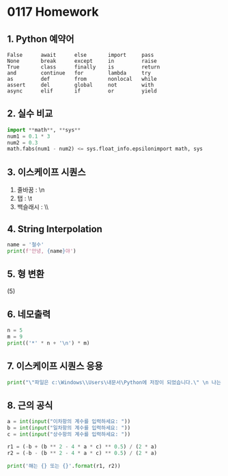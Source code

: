 # 0117 Homework

## 1. Python 예약어

```
False      await      else       import     pass
None       break      except     in         raise
True       class      finally    is         return
and        continue   for        lambda     try
as         def        from       nonlocal   while
assert     del        global     not        with
async      elif       if         or         yield
```



## 2. 실수 비교

```python
import **math**, **sys**
num1 = 0.1 * 3
num2 = 0.3
math.fabs(num1 - num2) <= sys.float_info.epsilonimport math, sys
```



## 3. 이스케이프 시퀀스

1. 줄바꿈 : \n
2. 탭 : \t
3. 백슬래시 : \\\



## 4. String Interpolation 

```python
name = '철수'
print(f'안녕, {name}야')
```



## 5. 형 변환

(5)



## 6. 네모출력

```python
n = 5
m = 9
print(('*' * n + '\n') * m)
```



## 7. 이스케이프 시퀀스 응용

```python
print("\"파일은 c:\Windows\\Users\내문서\Python에 저장이 되었습니다.\" \n 나는 생각했다. \'cd를 써서 git bash로 들어가 봐야지.\'")
```



## 8. 근의 공식

```python
a = int(input("이차항의 계수를 입력하세요: "))
b = int(input("일차항의 계수를 입력하세요: "))
c = int(input("상수항의 계수를 입력하세요: "))

r1 = (-b + (b ** 2 - 4 * a * c) ** 0.5) / (2 * a)
r2 = (-b - (b ** 2 - 4 * a * c) ** 0.5) / (2 * a)
 
print('해는 {} 또는 {}'.format(r1, r2))
```

